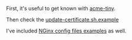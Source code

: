 First, it's useful to get known with [acme-tiny](https://github.com/diafygi/acme-tiny).

Then check the [update-certificate.sh.example](update-certificate.sh.example)

I've included [NGinx config files examples](nginx) as well.
